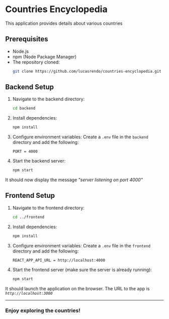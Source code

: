 # Countries Encyclopedia

This application provides details about various countries

## Prerequisites

-   Node.js
-   npm (Node Package Manager)
-   The repository cloned:
    ```sh
    git clone https://github.com/lucasrendo/countries-encyclopedia.git
    ```

## Backend Setup

1. Navigate to the backend directory:

    ```sh
    cd backend
    ```

2. Install dependencies:

    ```sh
    npm install
    ```

3. Configure environment variables:
   Create a `.env` file in the `backend` directory and add the following:

    ```
    PORT = 4000
    ```

4. Start the backend server:
    ```sh
    npm start
    ```

It should now display the message _"server listening on port 4000"_

## Frontend Setup

1. Navigate to the frontend directory:

    ```sh
    cd ../frontend
    ```

2. Install dependencies:

    ```sh
    npm install
    ```

3. Configure environment variables:
   Create a `.env` file in the `frontend` directory and add the following:

    ```
    REACT_APP_API_URL = http://localhost:4000
    ```

4. Start the frontend server (make sure the server is already running):
    ```sh
    npm start
    ```

It should launch the application on the browser. The URL to the app is _`http://localhost:3000`_

---

### Enjoy exploring the countries!
